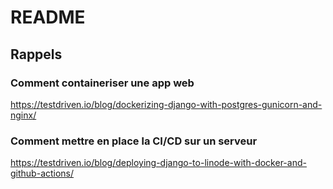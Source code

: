 # README
## Rappels
### Comment containeriser une app web
https://testdriven.io/blog/dockerizing-django-with-postgres-gunicorn-and-nginx/

### Comment mettre en place la CI/CD sur un serveur
https://testdriven.io/blog/deploying-django-to-linode-with-docker-and-github-actions/